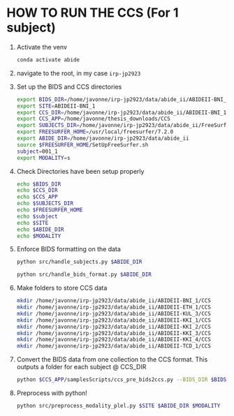 # HOW TO RUN THE CCS (For 1 subject)

1. Activate the venv

   ```bash
   conda activate abide
   ```

2. navigate to the root, in my case `irp-jp2923`

3. Set up the BIDS and CCS directories

   ```BASH
   export BIDS_DIR=/home/javonne/irp-jp2923/data/abide_ii/ABIDEII-BNI_1
   export SITE=ABIDEII-BNI_1
   export CCS_DIR=/home/javonne/irp-jp2923/data/abide_ii/ABIDEII-BNI_1/CCS
   export CCS_APP=/home/javonne/thesis_downloads/CCS
   export SUBJECTS_DIR=/home/javonne/irp-jp2923/data/abide_ii/FreeSurfer
   export FREESURFER_HOME=/usr/local/freesurfer/7.2.0
   export ABIDE_DIR=/home/javonne/irp-jp2923/data/abide_ii
   source $FREESURFER_HOME/SetUpFreeSurfer.sh
   subject=001_1
   export MODALITY=s
   ```
   
4. Check Directories have been setup properly

   ```bash
   echo $BIDS_DIR
   echo $CCS_DIR
   echo $CCS_APP
   echo $SUBJECTS_DIR
   echo $FREESURFER_HOME
   echo $subject
   echo $SITE
   echo $ABIDE_DIR
   echo $MODALITY
   ```

   

5. Enforce BIDS formatting on the data

   ```bash
   python src/handle_subjects.py $ABIDE_DIR
   
   python src/handle_bids_format.py $ABIDE_DIR
   
   ```

6. Make folders to store CCS data

   ```bash
   mkdir /home/javonne/irp-jp2923/data/abide_ii/ABIDEII-BNI_1/CCS
   mkdir /home/javonne/irp-jp2923/data/abide_ii/ABIDEII-ETH_1/CCS
   mkdir /home/javonne/irp-jp2923/data/abide_ii/ABIDEII-KUL_3/CCS
   mkdir /home/javonne/irp-jp2923/data/abide_ii/ABIDEII-KKI_1/CCS
   mkdir /home/javonne/irp-jp2923/data/abide_ii/ABIDEII-KKI_2/CCS
   mkdir /home/javonne/irp-jp2923/data/abide_ii/ABIDEII-KKI_3/CCS
   mkdir /home/javonne/irp-jp2923/data/abide_ii/ABIDEII-KKI_4/CCS
   mkdir /home/javonne/irp-jp2923/data/abide_ii/ABIDEII-TCD_1/CCS
   
   ```

7. Convert the BIDS data from one collection to the CCS format. This outputs a folder for each subject @ CCS_DIR

   ```bash
   python $CCS_APP/samplesScripts/ccs_pre_bids2ccs.py --BIDS_DIR $BIDS_DIR --CCS_DIR $CCS_DIR
   ```

8. Preprocess with python!

   ```bash
   python src/preprocess_modality_plel.py $SITE $ABIDE_DIR $MODALITY
   ```

